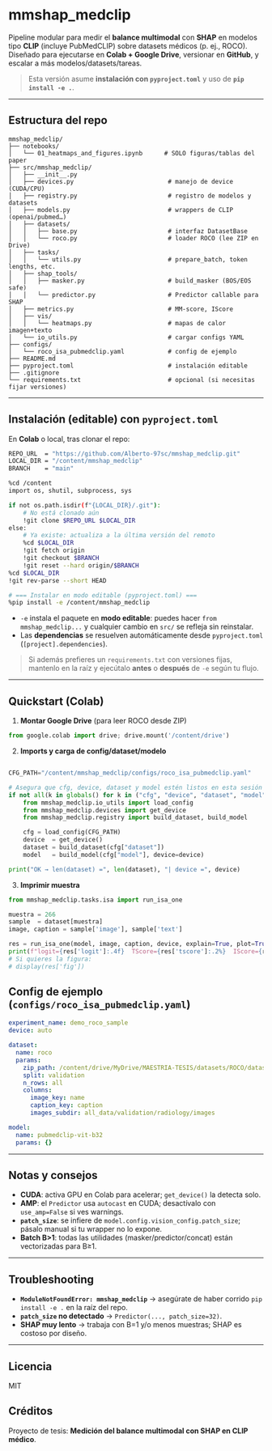 # mmshap_medclip

Pipeline modular para medir el **balance multimodal** con **SHAP** en modelos tipo **CLIP** (incluye PubMedCLIP) sobre datasets médicos (p. ej., ROCO). Diseñado para ejecutarse en **Colab + Google Drive**, versionar en **GitHub**, y escalar a más modelos/datasets/tareas.

> Esta versión asume **instalación con `pyproject.toml`** y uso de **`pip install -e .`**.

---

## Estructura del repo

```
mmshap_medclip/
├── notebooks/
│   └── 01_heatmaps_and_figures.ipynb      # SOLO figuras/tablas del paper
├── src/mmshap_medclip/
│   ├── __init__.py
│   ├── devices.py                          # manejo de device (CUDA/CPU)
│   ├── registry.py                         # registro de modelos y datasets
│   ├── models.py                           # wrappers de CLIP (openai/pubmed…)
│   ├── datasets/
│   │   ├── base.py                         # interfaz DatasetBase
│   │   └── roco.py                         # loader ROCO (lee ZIP en Drive)
│   ├── tasks/
│   │   └── utils.py                        # prepare_batch, token lengths, etc.
│   ├── shap_tools/
│   │   ├── masker.py                       # build_masker (BOS/EOS safe)
│   │   └── predictor.py                    # Predictor callable para SHAP
│   ├── metrics.py                          # MM-score, IScore
│   ├── vis/
│   │   └── heatmaps.py                     # mapas de calor imagen+texto
│   └── io_utils.py                         # cargar configs YAML
├── configs/
│   └── roco_isa_pubmedclip.yaml            # config de ejemplo
├── README.md
├── pyproject.toml                          # instalación editable
├── .gitignore
└── requirements.txt                        # opcional (si necesitas fijar versiones)
```

---

## Instalación (editable) con `pyproject.toml`

En **Colab** o local, tras clonar el repo:

```bash
REPO_URL  = "https://github.com/Alberto-97sc/mmshap_medclip.git"
LOCAL_DIR = "/content/mmshap_medclip"
BRANCH    = "main"

%cd /content
import os, shutil, subprocess, sys

if not os.path.isdir(f"{LOCAL_DIR}/.git"):
    # No está clonado aún
    !git clone $REPO_URL $LOCAL_DIR
else:
    # Ya existe: actualiza a la última versión del remoto
    %cd $LOCAL_DIR
    !git fetch origin
    !git checkout $BRANCH
    !git reset --hard origin/$BRANCH
%cd $LOCAL_DIR
!git rev-parse --short HEAD

```

```bash
# === Instalar en modo editable (pyproject.toml) ===
%pip install -e /content/mmshap_medclip

```


- `-e` instala el paquete en **modo editable**: puedes hacer `from mmshap_medclip...` y cualquier cambio en `src/` se refleja sin reinstalar.
- Las **dependencias** se resuelven automáticamente desde `pyproject.toml` (`[project].dependencies`).

> Si además prefieres un `requirements.txt` con versiones fijas, mantenlo en la raíz y ejecútalo **antes** o **después** de `-e` según tu flujo.

---

## Quickstart (Colab)

1) **Montar Google Drive** (para leer ROCO desde ZIP)
```python
from google.colab import drive; drive.mount('/content/drive')
```

2) **Imports y carga de config/dataset/modelo**
```python

CFG_PATH="/content/mmshap_medclip/configs/roco_isa_pubmedclip.yaml"

# Asegura que cfg, device, dataset y model estén listos en esta sesión
if not all(k in globals() for k in ("cfg", "device", "dataset", "model")):
    from mmshap_medclip.io_utils import load_config
    from mmshap_medclip.devices import get_device
    from mmshap_medclip.registry import build_dataset, build_model

    cfg = load_config(CFG_PATH)
    device  = get_device()
    dataset = build_dataset(cfg["dataset"])
    model   = build_model(cfg["model"], device=device)

print("OK → len(dataset) =", len(dataset), "| device =", device)

```
3) **Imprimir muestra**

```python
from mmshap_medclip.tasks.isa import run_isa_one

muestra = 266
sample  = dataset[muestra]
image, caption = sample['image'], sample['text']

res = run_isa_one(model, image, caption, device, explain=True, plot=True)
print(f"logit={res['logit']:.4f}  TScore={res['tscore']:.2%}  IScore={res['iscore']:.2%}")
# Si quieres la figura:
# display(res['fig'])

```



## Config de ejemplo (`configs/roco_isa_pubmedclip.yaml`)

```yaml
experiment_name: demo_roco_sample
device: auto

dataset:
  name: roco
  params:
    zip_path: /content/drive/MyDrive/MAESTRIA-TESIS/datasets/ROCO/dataset_roco.zip
    split: validation
    n_rows: all
    columns:
      image_key: name
      caption_key: caption
      images_subdir: all_data/validation/radiology/images

model:
  name: pubmedclip-vit-b32
  params: {}
```

---

## Notas y consejos
- **CUDA**: activa GPU en Colab para acelerar; `get_device()` la detecta solo.
- **AMP**: el `Predictor` usa `autocast` en CUDA; desactívalo con `use_amp=False` si ves warnings.
- **`patch_size`**: se infiere de `model.config.vision_config.patch_size`; pásalo manual si tu wrapper no lo expone.
- **Batch B>1**: todas las utilidades (masker/predictor/concat) están vectorizadas para B≥1.

---

## Troubleshooting
- **`ModuleNotFoundError: mmshap_medclip`** → asegúrate de haber corrido `pip install -e .` en la raíz del repo.
- **`patch_size` no detectado** → `Predictor(..., patch_size=32)`.
- **SHAP muy lento** → trabaja con B=1 y/o menos muestras; SHAP es costoso por diseño.

---

## Licencia
MIT

## Créditos
Proyecto de tesis: **Medición del balance multimodal con SHAP en CLIP médico**.
